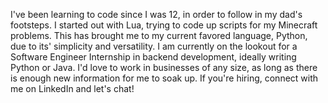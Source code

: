 I've been learning to code since I was 12, in order to follow in my dad's footsteps. I started out with Lua, trying to code up scripts for my Minecraft problems. This has brought me to my current favored language, Python, due to its' simplicity and versatility. I am currently on the lookout for a Software Engineer Internship in backend development, ideally writing Python or Java. I'd love to work in businesses of any size, as long as there is enough new information for me to soak up. If you're hiring, connect with me on LinkedIn and let's chat!
